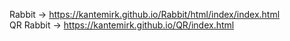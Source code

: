 Rabbit
->
https://kantemirk.github.io/Rabbit/html/index/index.html  
QR Rabbit
->
https://kantemirk.github.io/QR/index.html
